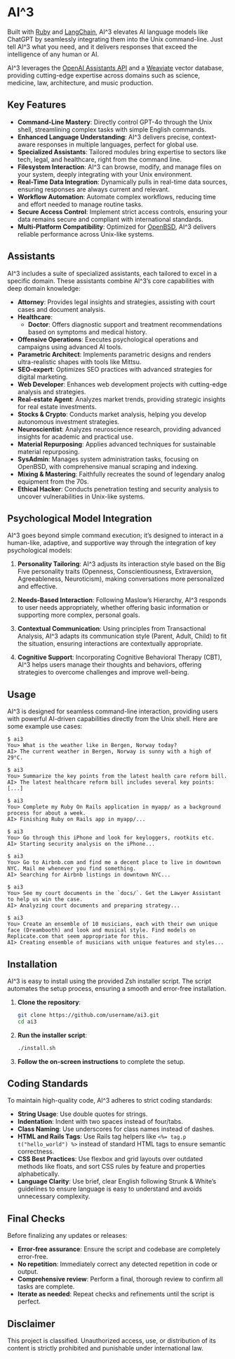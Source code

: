 # AI^3

Built with [Ruby](https://ruby-lang.org/) and [LangChain](https://langchain.com/), AI^3 elevates AI language models like ChatGPT by seamlessly integrating them into the Unix command-line. Just tell AI^3 what you need, and it delivers responses that exceed the intelligence of any human or AI.

AI^3 leverages the [OpenAI Assistants API](https://platform.openai.com/docs/assistants/overview) and a [Weaviate](https://weaviate.io/) vector database, providing cutting-edge expertise across domains such as science, medicine, law, architecture, and music production.

## Key Features

- **Command-Line Mastery**: Directly control GPT-4o through the Unix shell, streamlining complex tasks with simple English commands.
- **Enhanced Language Understanding**: AI^3 delivers precise, context-aware responses in multiple languages, perfect for global use.
- **Specialized Assistants**: Tailored modules bring expertise to sectors like tech, legal, and healthcare, right from the command line.
- **Filesystem Interaction**: AI^3 can browse, modify, and manage files on your system, deeply integrating with your Unix environment.
- **Real-Time Data Integration**: Dynamically pulls in real-time data sources, ensuring responses are always current and relevant.
- **Workflow Automation**: Automate complex workflows, reducing time and effort needed to manage routine tasks.
- **Secure Access Control**: Implement strict access controls, ensuring your data remains secure and compliant with international standards.
- **Multi-Platform Compatibility**: Optimized for [OpenBSD](https://openbsd.org/), AI^3 delivers reliable performance across Unix-like systems.

## Assistants

AI^3 includes a suite of specialized assistants, each tailored to excel in a specific domain. These assistants combine AI^3’s core capabilities with deep domain knowledge:

- **Attorney**: Provides legal insights and strategies, assisting with court cases and document analysis.
- **Healthcare**:
  - **Doctor**: Offers diagnostic support and treatment recommendations based on symptoms and medical history.
- **Offensive Operations**: Executes psychological operations and campaigns using advanced AI tools.
- **Parametric Architect**: Implements parametric designs and renders ultra-realistic shapes with tools like Mittsu.
- **SEO-expert**: Optimizes SEO practices with advanced strategies for digital marketing.
- **Web Developer**: Enhances web development projects with cutting-edge analysis and strategies.
- **Real-estate Agent**: Analyzes market trends, providing strategic insights for real estate investments.
- **Stocks & Crypto**: Conducts market analysis, helping you develop autonomous investment strategies.
- **Neuroscientist**: Analyzes neuroscience research, providing advanced insights for academic and practical use.
- **Material Repurposing**: Applies advanced techniques for sustainable material repurposing.
- **SysAdmin**: Manages system administration tasks, focusing on OpenBSD, with comprehensive manual scraping and indexing.
- **Mixing & Mastering**: Faithfully recreates the sound of legendary analog equipment from the 70s.
- **Ethical Hacker**: Conducts penetration testing and security analysis to uncover vulnerabilities in Unix-like systems.

## Psychological Model Integration

AI^3 goes beyond simple command execution; it’s designed to interact in a human-like, adaptive, and supportive way through the integration of key psychological models:

1. **Personality Tailoring**: AI^3 adjusts its interaction style based on the Big Five personality traits (Openness, Conscientiousness, Extraversion, Agreeableness, Neuroticism), making conversations more personalized and effective.

2. **Needs-Based Interaction**: Following Maslow’s Hierarchy, AI^3 responds to user needs appropriately, whether offering basic information or supporting more complex, personal goals.

3. **Contextual Communication**: Using principles from Transactional Analysis, AI^3 adapts its communication style (Parent, Adult, Child) to fit the situation, ensuring interactions are contextually appropriate.

4. **Cognitive Support**: Incorporating Cognitive Behavioral Therapy (CBT), AI^3 helps users manage their thoughts and behaviors, offering strategies to overcome challenges and improve well-being.

## Usage

AI^3 is designed for seamless command-line interaction, providing users with powerful AI-driven capabilities directly from the Unix shell. Here are some example use cases:

```
$ ai3
You> What is the weather like in Bergen, Norway today?
AI> The current weather in Bergen, Norway is sunny with a high of 29°C.

$ ai3
You> Summarize the key points from the latest health care reform bill.
AI> The latest healthcare reform bill includes several key points: [...]

$ ai3
You> Complete my Ruby On Rails application in myapp/ as a background process for about a week.
AI> Finishing Ruby on Rails app in myapp/...

$ ai3
You> Go through this iPhone and look for keyloggers, rootkits etc.
AI> Starting security analysis on the iPhone...

$ ai3
You> Go to Airbnb.com and find me a decent place to live in downtown NYC. Mail me whenever you find something.
AI> Searching for Airbnb listings in downtown NYC...

$ ai3
You> See my court documents in the `docs/`. Get the Lawyer Assistant to help us win the case.
AI> Analyzing court documents and preparing strategy...

$ ai3
You> Create an ensemble of 10 musicians, each with their own unique face (Dreambooth) and look and musical style. Find models on Replicate.com that seem appropriate for this.
AI> Creating ensemble of musicians with unique features and styles...
```

## Installation

AI^3 is easy to install using the provided Zsh installer script. The script automates the setup process, ensuring a smooth and error-free installation.

1. **Clone the repository**:
   ```bash
   git clone https://github.com/username/ai3.git
   cd ai3
   ```

2. **Run the installer script**:
   ```bash
   ./install.sh
   ```

3. **Follow the on-screen instructions** to complete the setup.

## Coding Standards

To maintain high-quality code, AI^3 adheres to strict coding standards:

- **String Usage**: Use double quotes for strings.
- **Indentation**: Indent with two spaces instead of four/tabs.
- **Class Naming**: Use underscores for class names instead of dashes.
- **HTML and Rails Tags**: Use Rails tag helpers like `<%= tag.p t("hello_world") %>` instead of standard HTML tags to ensure semantic correctness.
- **CSS Best Practices**: Use flexbox and grid layouts over outdated methods like floats, and sort CSS rules by feature and properties alphabetically.
- **Language Clarity**: Use brief, clear English following Strunk & White’s guidelines to ensure language is easy to understand and avoids unnecessary complexity.

## Final Checks

Before finalizing any updates or releases:

- **Error-free assurance**: Ensure the script and codebase are completely error-free.
- **No repetition**: Immediately correct any detected repetition in code or output.
- **Comprehensive review**: Perform a final, thorough review to confirm all tasks are complete.
- **Iterate as needed**: Repeat checks and refinements until the script is perfect.

## Disclaimer

This project is classified. Unauthorized access, use, or distribution of its content is strictly prohibited and punishable under international law.

